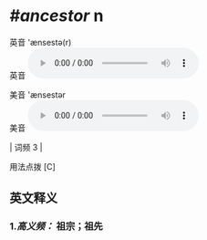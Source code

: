 # ***\#ancestor*** n
英音 'ænsestə(r)  
英音
<audio src="./media/ancestor-B.aac" controls="controls"></audio>

美音 'ænsestər  
美音
<audio src="./media/ancestor.aac" controls="controls"></audio>



| 词频 3 |  

用法点拨  [C]

英文释义
---
### 1.*高义频：* **祖宗；祖先**  



